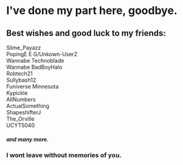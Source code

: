 # I've done my part here, goodbye.

## Best wishes and good luck to my friends:
Slime_Payazz  
PopingE E G/Unkown-User2  
Wannabe Technoblade  
Wannabe BadBoyHalo  
Robtech21  
Sullybash12  
Funiverse Minnesota  
Kypickle  
AllNumbers  
ActualSomething  
ShapeshifterJ  
The_Orville  
UCYT5040  
##### and many more.

### I wont leave without memories of you.
